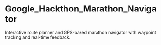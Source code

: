 # Google_Hackthon_Marathon_Navigator
Interactive route planner and GPS-based marathon navigator with waypoint tracking and real-time feedback.
